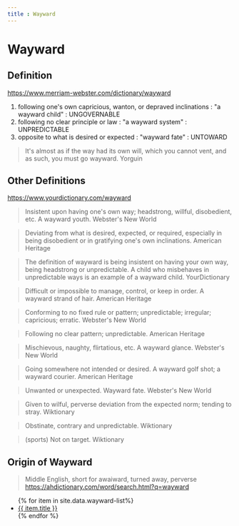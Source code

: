 ```yaml
---
title : Wayward
---
```

# Wayward


## Definition

https://www.merriam-webster.com/dictionary/wayward
1. following one's own capricious, wanton, or depraved inclinations : "a wayward child" : UNGOVERNABLE
1. following no clear principle or law : "a wayward system" : UNPREDICTABLE
1. opposite to what is desired or expected : "wayward fate" : UNTOWARD

>It's almost as if the way had its own will, which you cannot vent, and as such, you must go wayward.
Yorguin

## Other Definitions

https://www.yourdictionary.com/wayward

>Insistent upon having one's own way; headstrong, willful, disobedient, etc.
A wayward youth.
Webster's New World

>Deviating from what is desired, expected, or required, especially in being disobedient or in gratifying one's own inclinations.
American Heritage

>The definition of wayward is being insistent on having your own way, being headstrong or unpredictable.
A child who misbehaves in unpredictable ways is an example of a wayward child.
YourDictionary

>Difficult or impossible to manage, control, or keep in order.
A wayward strand of hair.
American Heritage

>Conforming to no fixed rule or pattern; unpredictable; irregular; capricious; erratic.
Webster's New World

>Following no clear pattern; unpredictable.
American Heritage

>Mischievous, naughty, flirtatious, etc.
A wayward glance.
Webster's New World

>Going somewhere not intended or desired.
A wayward golf shot; a wayward courier.
American Heritage

>Unwanted or unexpected.
Wayward fate.
Webster's New World

>Given to wilful, perverse deviation from the expected norm; tending to stray.
Wiktionary

>Obstinate, contrary and unpredictable.
Wiktionary

>(sports) Not on target.
Wiktionary

## Origin of Wayward

>Middle English, short for awaiward, turned away, perverse
https://ahdictionary.com/word/search.html?q=wayward

<ul>
   {% for item in site.data.wayward-list%}
      <li><a href="{{ item.link }}">{{ item.title }}</a></li>
   {% endfor %}
</ul>